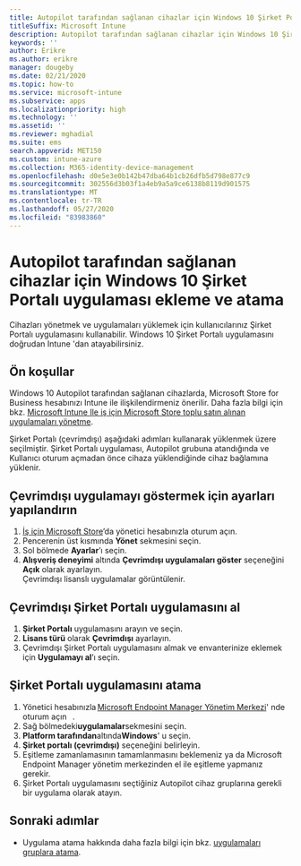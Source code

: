 ```yaml
---
title: Autopilot tarafından sağlanan cihazlar için Windows 10 Şirket Portalı uygulaması ekleme ve atama
titleSuffix: Microsoft Intune
description: Autopilot tarafından sağlanan cihazlar için Windows 10 Şirket Portalı uygulamasını ekleyin ve Intune 'a atayın.
keywords: ''
author: Erikre
ms.author: erikre
manager: dougeby
ms.date: 02/21/2020
ms.topic: how-to
ms.service: microsoft-intune
ms.subservice: apps
ms.localizationpriority: high
ms.technology: ''
ms.assetid: ''
ms.reviewer: mghadial
ms.suite: ems
search.appverid: MET150
ms.custom: intune-azure
ms.collection: M365-identity-device-management
ms.openlocfilehash: d0e5e3e0b142b47dba64b1cb26dfb5d798e877c9
ms.sourcegitcommit: 302556d3b03f1a4eb9a5a9ce6138b8119d901575
ms.translationtype: MT
ms.contentlocale: tr-TR
ms.lasthandoff: 05/27/2020
ms.locfileid: "83983860"
---
```

# <a name="add-and-assign-the-windows-10-company-portal-app-for-autopilot-provisioned-devices"></a>Autopilot tarafından sağlanan cihazlar için Windows 10 Şirket Portalı uygulaması ekleme ve atama

Cihazları yönetmek ve uygulamaları yüklemek için kullanıcılarınız Şirket Portalı uygulamasını kullanabilir. Windows 10 Şirket Portalı uygulamasını doğrudan Intune 'dan atayabilirsiniz. 

## <a name="prerequisites"></a>Ön koşullar

Windows 10 Autopilot tarafından sağlanan cihazlarda, Microsoft Store for Business hesabınızı Intune ile ilişkilendirmeniz önerilir. Daha fazla bilgi için bkz. [Microsoft Intune Ile iş için Microsoft Store toplu satın alınan uygulamaları yönetme](windows-store-for-business.md).

Şirket Portalı (çevrimdışı) aşağıdaki adımları kullanarak yüklenmek üzere seçilmiştir. Şirket Portalı uygulaması, Autopilot grubuna atandığında ve Kullanıcı oturum açmadan önce cihaza yüklendiğinde cihaz bağlamına yüklenir. 

## <a name="configure-settings-to-show-offline-app"></a>Çevrimdışı uygulamayı göstermek için ayarları yapılandırın

1. [İş için Microsoft Store](https://www.microsoft.com/business-store)’da yönetici hesabınızla oturum açın.
2. Pencerenin üst kısmında **Yönet** sekmesini seçin.
3. Sol bölmede **Ayarlar**’ı seçin.
4. **Alışveriş deneyimi** altında **Çevrimdışı uygulamaları göster** seçeneğini **Açık** olarak ayarlayın.  
    Çevrimdışı lisanslı uygulamalar görüntülenir.

## <a name="get-the-offline-company-portal-app"></a>Çevrimdışı Şirket Portalı uygulamasını al

1. **Şirket Portalı** uygulamasını arayın ve seçin.
2. **Lisans türü** olarak **Çevrimdışı** ayarlayın.
3. Çevrimdışı Şirket Portalı uygulamasını almak ve envanterinize eklemek için **Uygulamayı al**’ı seçin.

## <a name="assign-the-company-portal-app"></a>Şirket Portalı uygulamasını atama

1. Yönetici hesabınızla [Microsoft Endpoint Manager Yönetim Merkezi](https://go.microsoft.com/fwlink/?linkid=2109431)' nde oturum açın   . 
2. Sağ bölmedeki**uygulamalar**sekmesini seçin.
3. **Platform tarafından**altında**Windows**' u seçin.
4. **Şirket portalı (çevrimdışı)** seçeneğini belirleyin.
5. Eşitleme zamanlamasının tamamlanmasını beklemeniz ya da Microsoft Endpoint Manager yönetim merkezinden el ile eşitleme yapmanız gerekir.
6. Şirket Portalı uygulamasını seçtiğiniz Autopilot cihaz gruplarına gerekli bir uygulama olarak atayın.

## <a name="next-steps"></a>Sonraki adımlar

- Uygulama atama hakkında daha fazla bilgi için bkz. [uygulamaları gruplara atama](apps-deploy.md).

